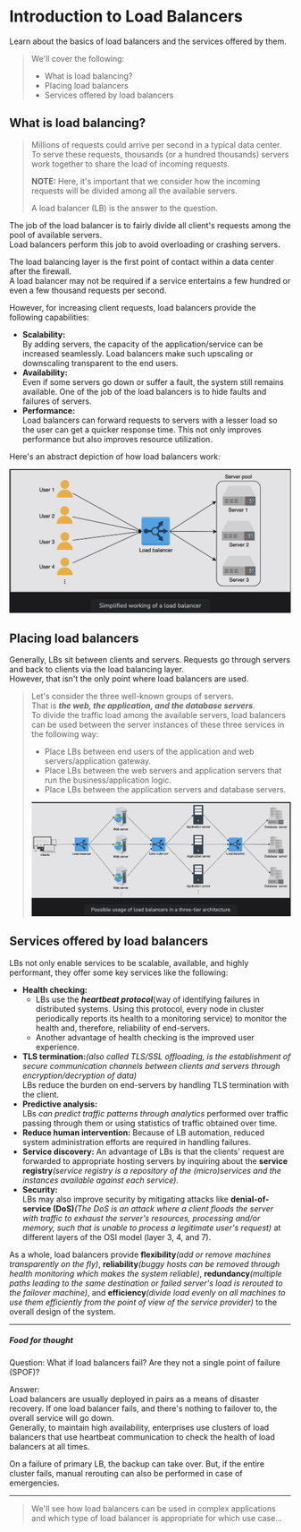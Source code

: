 # Introduction to Load Balancers

Learn about the basics of load balancers and the services offered by them.

> We'll cover the following:
>
> - What is load balancing?
> - Placing load balancers
> - Services offered by load balancers

## What is load balancing?

> Millions of requests could arrive per second in a typical data center. To serve these requests, thousands (or a hundred thousands) servers work together to share the load of incoming requests.
>
> **NOTE:** Here, it's important that we consider how the incoming requests will be divided among all the available servers.
>
> A load balancer (LB) is the answer to the question.

The job of the load balancer is to fairly divide all client's requests among the pool of available servers.  
 Load balancers perform this job to avoid overloading or crashing servers.

The load balancing layer is the first point of contact within a data center after the firewall.  
A load balancer may not be required if a service entertains a few hundred or even a few thousand requests per second.

However, for increasing client requests, load balancers provide the following capabilities:

- **Scalability:**  
   By adding servers, the capacity of the application/service can be increased seamlessly. Load balancers make such upscaling or downscaling transparent to the end users.
- **Availability:**  
   Even if some servers go down or suffer a fault, the system still remains available. One of the job of the load balancers is to hide faults and failures of servers.
- **Performance:**  
   Load balancers can forward requests to servers with a lesser load so the user can get a quicker response time. This not only improves performance but also improves resource utilization.

Here's an abstract depiction of how load balancers work:

![simplified working of a load balancer](./images/1-1-simplified-working-of-lb.png)

## Placing load balancers

Generally, LBs sit between clients and servers. Requests go through servers and back to clients via the load balancing layer.  
 However, that isn't the only point where load balancers are used.

> Let's consider the three well-known groups of servers.  
>  That is **_the web, the application, and the database servers_**.  
>  To divide the traffic load among the available servers, load balancers can be used between the server instances of these three services in the following way:
>
> - Place LBs between end users of the application and web servers/application gateway.
> - Place LBs between the web servers and application servers that run the business/application logic.
> - Place LBs between the application servers and database servers.
>
> ![possible usage of load balancers in a three-tier architecture](./images/1-2-possible-usage.png)

## Services offered by load balancers

LBs not only enable services to be scalable, available, and highly performant, they offer some key services like the following:

- **Health checking:**
  - LBs use the **_heartbeat protocol_**(way of identifying failures in distributed systems. Using this protocol, every node in cluster periodically reports its health to a monitoring service) to monitor the health and, therefore, reliability of end-servers.
  - Another advantage of health checking is the improved user experience.
- **TLS termination:**_(also called TLS/SSL offloading, is the establishment of secure communication channels between clients and servers through encryption/decryption of data)_  
   LBs reduce the burden on end-servers by handling TLS termination with the client.
- **Predictive analysis:**  
   LBs _can predict traffic patterns through analytics_ performed over traffic passing through them or using statistics of traffic obtained over time.
- **Reduce human intervention:**
  Because of LB automation, reduced system administration efforts are required in handling failures.
- **Service discovery:**
  An advantage of LBs is that the clients' request are forwarded to appropriate hosting servers by inquiring about the **service registry**_(service registry is a repository of the (micro)services and the instances available against each service)._
- **Security:**  
   LBs may also improve security by mitigating attacks like **denial-of-service (DoS)**_(The DoS is an attack where a client floods the server with traffic to exhaust the server's resources, processing and/or memory, such that is unable to process a legitimate user's request)_ at different layers of the OSI model (layer 3, 4, and 7).

As a whole, load balancers provide **flexibility**_(add or remove machines transparently on the fly)_, **reliability**_(buggy hosts can be removed through health monitoring which makes the system reliable)_, **redundancy**_(multiple paths leading to the same destination or failed server's load is rerouted to the failover machine)_, and **efficiency**_(divide load evenly on all machines to use them efficiently from the point of view of the service provider)_ to the overall design of the system.

---

##### Food for thought

Question: What if load balancers fail? Are they not a single point of failure (SPOF)?

Answer:  
 Load balancers are usually deployed in pairs as a means of disaster recovery. If one load balancer fails, and there's nothing to failover to, the overall service will go down.  
 Generally, to maintain high availability, enterprises use clusters of load balancers that use heartbeat communication to check the health of load balancers at all times.

On a failure of primary LB, the backup can take over. But, if the entire cluster fails, manual rerouting can also be performed in case of emergencies.

---

> We'll see how load balancers can be used in complex applications and which type of load balancer is appropriate for which use case...
